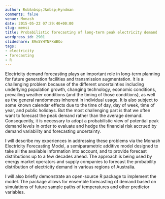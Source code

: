 ```yaml
---
author: Rob&nbsp;J&nbsp;Hyndman
comments: false
venue: Monash
date: 2015-05-22 07:29:40+00:00
slug: memsi
title: Probabilistic forecasting of long-term peak electricity demand
wordpress_id: 2901
slideshare: 89n5YHYNFkWBQo
tags:
- electricity
- forecasting
- R
---
```



Electricity demand forecasting plays an important role in long-term planning for future generation facilities and transmission augmentation.  It is a challenging problem because of the different uncertainties including underlying population growth, changing technology, economic conditions, prevailing weather conditions (and the timing of those conditions), as well as the general randomness inherent in individual usage. It is also subject to some known calendar effects due to the time of day, day of week, time of year, and public holidays. But the most challenging part is that we often want to forecast the peak demand rather than the average demand. Consequently, it is necessary to adopt a probabilistic view of potential peak demand levels in order to evaluate and hedge the financial risk accrued by demand variability and forecasting uncertainty.

I will describe my experiences in addressing these problems via the Monash Electricity Forecasting Model, a semiparametric additive model designed to take all the available information into account, and to provide forecast distributions up to a few decades ahead.  The approach is being used by energy market operators and supply companies to forecast the probability distribution of electricity demand in various regions of Australia.

I will also briefly demonstrate an open-source R package to implement the model. The package allows for ensemble forecasting of demand based on simulations of future sample paths of temperatures and other predictor variables.
